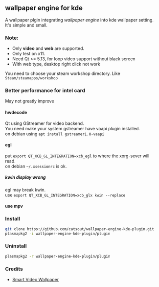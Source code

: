 ## wallpaper engine for kde
A wallpaper plgin integrating *wallpaper engine* into kde wallpaper setting.  
It's simple and small.  

### Note:
- Only **video** and **web** are supported.
- Only test on x11.
- Need Qt >= 5.13, for loop video support without black screen
- With web type, desktop right click not work

You need to choose your steam workshop directory. Like `Steam/steamapps/workshop`  

### Better performance for intel card
May not greatly improve  
#### hwdecode
Qt using GStreamer for video backend.  
You need make your system gstreamer have vaapi plugin installed.  
on debian using `apt install gstreamer1.0-vaapi`  

#### egl
put `export QT_XCB_GL_INTEGRATION=xcb_egl` to where the xorg-sever will read.  
on debian `~/.xsessionrc` is ok.  

##### kwin display wrong
egl may break kwin.  
use `export QT_XCB_GL_INTEGRATION=xcb_glx kwin --replace`

#### use mpv

### Install
```sh
git clone https://github.com/catsout/wallpaper-engine-kde-plugin.git
plasmapkg2 -i wallpaper-engine-kde-plugin/plugin
```
### Uninstall
```sh
plasmapkg2 -r wallpaper-engine-kde-plugin/plugin
```

### Credits

- [Smart Video Wallpaper](https://store.kde.org/p/1316299/)                                                                                                                                                                                                                                                                          

